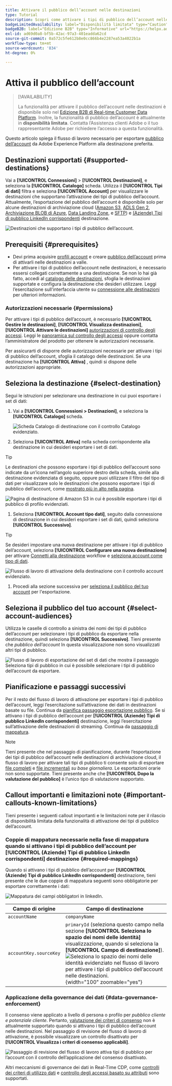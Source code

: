 ```yaml
---
title: Attivare il pubblico dell’account nelle destinazioni
type: Tutorial
description: Scopri come attivare i tipi di pubblico dell’account nelle destinazioni
badgeLimitedAvailability: label="Disponibilità limitata" type="Caution"
badgeB2B: label="Edizione B2B" type="Informative" url="https://helpx.adobe.com/legal/product-descriptions/real-time-customer-data-platform-b2b-edition-prime-and-ultimate-packages.html newtab=true"
exl-id: ad69d0a8-bf5b-42ac-97a3-401eadda62cd
source-git-commit: 0a572c5fe612b8e0cc866b4e2287ea53a4022b1a
workflow-type: tm+mt
source-wordcount: '834'
ht-degree: 0%

---
```


# Attiva il pubblico dell’account

>[!AVAILABILITY]
>
>La funzionalità per attivare il pubblico dell’account nelle destinazioni è disponibile solo nel [Edizione B2B di Real-time Customer Data Platform](../../rtcdp/b2b-overview.md). Inoltre, la funzionalità di pubblico dell’account è attualmente in **disponibilità limitata**. Contatta l’Assistenza clienti Adobe o il tuo rappresentante Adobe per richiedere l’accesso a questa funzionalità.

Questo articolo spiega il flusso di lavoro necessario per esportare [pubblico dell’account](/help/segmentation/ui/account-audiences.md) da Adobe Experience Platform alla destinazione preferita.

## Destinazioni supportati {#supported-destinations}

Vai a **[!UICONTROL Connessioni]** > **[!UICONTROL Destinazioni]**, e seleziona la **[!UICONTROL Catalogo]** scheda. Utilizza il **[!UICONTROL Tipi di dati]** filtra e seleziona **[!UICONTROL Account]** per visualizzare le destinazioni che supportano l’attivazione dei tipi di pubblico dell’account. Attualmente, l’esportazione del pubblico dell’account è disponibile solo per alcune destinazioni di archiviazione cloud ([Amazon S3](/help/destinations/catalog/cloud-storage/amazon-s3.md), [ADLS Gen 2](/help/destinations/catalog/cloud-storage/adls-gen2.md), [Archiviazione BLOB di Azure](/help/destinations/catalog/cloud-storage/azure-blob.md), [Data Landing Zone](/help/destinations/catalog/cloud-storage/data-landing-zone.md), e [SFTP](/help/destinations/catalog/cloud-storage/sftp.md)) e [(Aziende) Tipi di pubblico LinkedIn corrispondenti](/help/destinations/catalog/social/linkedin.md) destinazione.

![Destinazioni che supportano i tipi di pubblico dell’account.](/help/destinations/assets/ui/activate-account-audiences/data-types-filter.png)

## Prerequisiti {#prerequisites}

* Devi prima acquisire [profili account](/help/rtcdp/accounts/account-profile-overview.md) e creare [pubblico dell’account](/help/segmentation/ui/account-audiences.md) prima di attivarli nelle destinazioni a valle.
* Per attivare i tipi di pubblico dell’account nelle destinazioni, è necessario essersi collegati correttamente a una destinazione. Se non lo hai già fatto, accedi al [catalogo delle destinazioni](../catalog/overview.md), sfoglia le destinazioni supportate e configura la destinazione che desideri utilizzare. Leggi l’esercitazione sull’interfaccia utente su [connessione alle destinazioni](./connect-destination.md) per ulteriori informazioni.

### Autorizzazioni necessarie {#permissions}

Per attivare i tipi di pubblico dell’account, è necessario **[!UICONTROL Gestire le destinazioni]**, **[!UICONTROL Visualizza destinazioni]**, **[!UICONTROL Attivare le destinazioni]** [autorizzazioni di controllo degli accessi](/help/access-control/home.md#permissions). Leggi le [panoramica sul controllo degli accessi](/help/access-control/ui/overview.md) oppure contatta l’amministratore del prodotto per ottenere le autorizzazioni necessarie.

Per assicurarti di disporre delle autorizzazioni necessarie per attivare i tipi di pubblico dell’account, sfoglia il catalogo delle destinazioni. Se una destinazione ha **[!UICONTROL Attiva]** , quindi si dispone delle autorizzazioni appropriate.

## Seleziona la destinazione {#select-destination}

Segui le istruzioni per selezionare una destinazione in cui puoi esportare i set di dati:

1. Vai a **[!UICONTROL Connessioni > Destinazioni]**, e seleziona la **[!UICONTROL Catalogo]** scheda.

   ![Scheda Catalogo di destinazione con il controllo Catalogo evidenziato.](/help/destinations/assets/ui/export-datasets/catalog-tab.png)

1. Seleziona **[!UICONTROL Attiva]** nella scheda corrispondente alla destinazione in cui desideri esportare i set di dati.

>[!TIP]
>
>Le destinazioni che possono esportare i tipi di pubblico dell’account sono indicate da un’icona nell’angolo superiore destro della scheda, simile alla destinazione evidenziata di seguito, oppure puoi utilizzare il filtro del tipo di dati per visualizzare solo le destinazioni che possono esportare i tipi di pubblico dell’account, come [mostrato più in alto nella pagina](#supported-destinations).

![Pagina di destinazione di Amazon S3 in cui è possibile esportare i tipi di pubblico di profilo evidenziati.](/help/destinations/assets/ui/activate-account-audiences/amazon-s3-icon-activate-account-audiences.png)

1. Seleziona **[!UICONTROL Account tipo dati]**, seguito dalla connessione di destinazione in cui desideri esportare i set di dati, quindi seleziona **[!UICONTROL Successivo]**.

>[!TIP]
> 
>Se desideri impostare una nuova destinazione per attivare i tipi di pubblico dell’account, seleziona **[!UICONTROL Configurare una nuova destinazione]** per attivare [Connetti alla destinazione](/help/destinations/ui/connect-destination.md) workflow e [seleziona account come tipo di dati](/help/destinations/ui/connect-destination.md#segment-activation-or-dataset-exports).

![Flusso di lavoro di attivazione della destinazione con il controllo account evidenziato.](/help/destinations/assets/ui/activate-account-audiences/activate-account-audiences-highlighted.png)

1. Procedi alla sezione successiva per [seleziona il pubblico del tuo account](#select-profile-audiences) per l&#39;esportazione.

## Seleziona il pubblico del tuo account {#select-account-audiences}

Utilizza le caselle di controllo a sinistra dei nomi dei tipi di pubblico dell’account per selezionare i tipi di pubblico da esportare nella destinazione, quindi seleziona **[!UICONTROL Successivo]**. Tieni presente che *pubblico dell’account* In questa visualizzazione non sono visualizzati altri tipi di pubblico.

![Flusso di lavoro di esportazione del set di dati che mostra il passaggio Seleziona tipi di pubblico in cui è possibile selezionare i tipi di pubblico dell’account da esportare.](/help/destinations/assets/ui/activate-account-audiences/select-account-audiences.png)

## Pianificazione e passaggi successivi

Per il resto del flusso di lavoro di attivazione per esportare i tipi di pubblico dell’account, leggi l’esercitazione sull’attivazione dei dati in destinazioni basate su file. Continua da [pianifica passaggio esportazione pubblico](/help/destinations/ui/activate-batch-profile-destinations.md#scheduling). Se si attivano i tipi di pubblico dell’account per **[!UICONTROL (Aziende) Tipi di pubblico LinkedIn corrispondenti]** destinazione, leggi l’esercitazione sull’attivazione delle destinazioni di streaming. Continua da [passaggio di mappatura](/help/destinations/ui/activate-segment-streaming-destinations.md#mapping).

>[!NOTE]
>
>Tieni presente che nel passaggio di pianificazione, durante l’esportazione dei tipi di pubblico dell’account nelle destinazioni di archiviazione cloud, il flusso di lavoro per attivare tali tipi di pubblico ti consente solo di esportare [file completi](/help/destinations/ui/activate-batch-profile-destinations.md#export-full-files) e [file incrementali](/help/destinations/ui/activate-batch-profile-destinations.md#export-incremental-files) _su base giornaliera_. Le esportazioni orarie non sono supportate. Tieni presente anche che **[!UICONTROL Dopo la valutazione del pubblico]** è l’unico tipo di valutazione supportato.

## Callout importanti e limitazioni note {#important-callouts-known-limitations}

Tieni presente i seguenti callout importanti e le limitazioni note per il rilascio di disponibilità limitata della funzionalità di attivazione dei tipi di pubblico dell’account.

### Coppie di mappatura necessarie nella fase di mappatura quando si attivano i tipi di pubblico dell’account per **[!UICONTROL (Aziende) Tipi di pubblico LinkedIn corrispondenti]** destinazione {#required-mappings}

Quando si attivano i tipi di pubblico dell’account per **[!UICONTROL (Aziende) Tipi di pubblico LinkedIn corrispondenti]** destinazione, tieni presente che le due coppie di mappatura seguenti sono obbligatorie per esportare correttamente i dati:

![Mappatura dei campi obbligatori in linkedIn.](/help/destinations/assets/ui/activate-account-audiences/linkedin-mapping-required-fields.png)

| Campo di origine | Campo di destinazione |
|---------|----------|
| `accountName` | `companyName` |
| `accountKey.sourceKey` | `primaryId` (seleziona questo campo nella sezione **[!UICONTROL Seleziona lo spazio dei nomi delle identità]** visualizzazione, quando si seleziona la **[!UICONTROL Campo di destinazione]**). <br> ![Seleziona lo spazio dei nomi delle identità evidenziato nel flusso di lavoro per attivare i tipi di pubblico dell’account nelle destinazioni.](/help/destinations/assets/ui/activate-account-audiences/identity-namespace-highlighted.png "Seleziona lo spazio dei nomi delle identità evidenziato nel flusso di lavoro per attivare i tipi di pubblico dell’account nelle destinazioni."){width="100" zoomable="yes"} |

### Applicazione della governance dei dati {#data-governance-enforcement}

Il consenso viene applicato a livello di persona o profilo per *pubblico cliente e potenziale cliente*. Pertanto,  [valutazione dei criteri di consenso](/help/data-governance/enforcement/auto-enforcement.md#consent-policy-evaluation) non è attualmente supportato quando si attivano i tipi di pubblico dell’account nelle destinazioni. Nel passaggio di revisione del flusso di lavoro di attivazione, è possibile visualizzare un controllo disattivato per **[!UICONTROL Visualizza i criteri di consenso applicabili]**.

![Passaggio di revisione del flusso di lavoro attiva tipi di pubblico per l’account con il controllo dell’applicazione del consenso disattivato.](/help/destinations/assets/ui/activate-account-audiences/consent-checks-greyed-out.png)

Altri meccanismi di governance dei dati in Real-Time CDP, come [controlli dei criteri di utilizzo dati](/help/data-governance/enforcement/auto-enforcement.md#consent-policy-evaluation) e [controllo degli accessi basato su attributi](/help/destinations/home.md#attribute-based-access) sono supportati.
